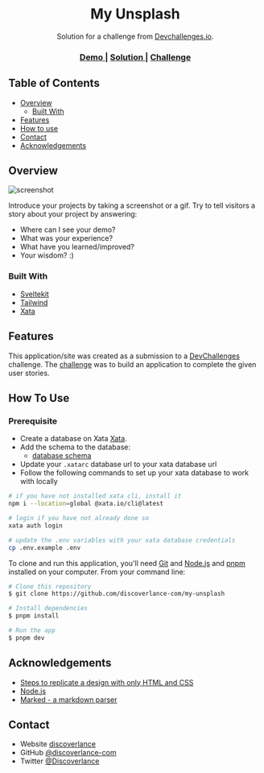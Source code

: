 <!-- Please update value in the {}  -->

<h1 align="center">My Unsplash</h1>

<div align="center">
   Solution for a challenge from  <a href="http://devchallenges.io" target="_blank">Devchallenges.io</a>.
</div>

<div align="center">
  <h3>
    <a href="https://my-devchallenge-unsplash.netlify.app/">
      Demo
    </a>
    <span> | </span>
    <a href="https://my-devchallenge-unsplash.netlify.app/">
      Solution
    </a>
    <span> | </span>
    <a href="https://devchallenges.io/challenges/rYyhwJAxMfES5jNQ9YsP">
      Challenge
    </a>
  </h3>
</div>

<!-- TABLE OF CONTENTS -->

## Table of Contents

- [Overview](#overview)
  - [Built With](#built-with)
- [Features](#features)
- [How to use](#how-to-use)
- [Contact](#contact)
- [Acknowledgements](#acknowledgements)

<!-- OVERVIEW -->

## Overview

![screenshot](https://user-images.githubusercontent.com/16707738/92399059-5716eb00-f132-11ea-8b14-bcacdc8ec97b.png)

Introduce your projects by taking a screenshot or a gif. Try to tell visitors a story about your project by answering:

- Where can I see your demo?
- What was your experience?
- What have you learned/improved?
- Your wisdom? :)

### Built With

<!-- This section should list any major frameworks that you built your project using. Here are a few examples.-->

- [Sveltekit](https://kit.svelte.dev/)
- [Tailwind](https://tailwindcss.com/)
- [Xata](https://xata.io/)

## Features

<!-- List the features of your application or follow the template. Don't share the figma file here :) -->

This application/site was created as a submission to a [DevChallenges](https://devchallenges.io/challenges) challenge. The [challenge](https://devchallenges.io/challenges/rYyhwJAxMfES5jNQ9YsP) was to build an application to complete the given user stories.

## How To Use

### Prerequisite

- Create a database on Xata [Xata](https://xata.io/).
- Add the schema to the database:
  - [database schema](./static/schema.png)
- Update your `.xatarc` database url to your xata database url
- Follow the following commands to set up your xata database to work with locally

```bash
# if you have not installed xata cli, install it
npm i --location=global @xata.io/cli@latest

# login if you have not already done so
xata auth login

# update the .env variables with your xata database credentials
cp .env.example .env
```

To clone and run this application, you'll need [Git](https://git-scm.com) and [Node.js](https://nodejs.org/en/download/) and [pnpm](https://pnpm.io/) installed on your computer. From your command line:

```bash
# Clone this repository
$ git clone https://github.com/discoverlance-com/my-unsplash

# Install dependencies
$ pnpm install

# Run the app
$ pnpm dev
```

## Acknowledgements

<!-- This section should list any articles or add-ons/plugins that helps you to complete the project. This is optional but it will help you in the future. For example: -->

- [Steps to replicate a design with only HTML and CSS](https://devchallenges-blogs.web.app/how-to-replicate-design/)
- [Node.js](https://nodejs.org/)
- [Marked - a markdown parser](https://github.com/chjj/marked)

## Contact

- Website [discoverlance](https://discoverlance.com)
- GitHub [@discoverlance-com](https://github.com/discoverlance-com)
- Twitter [@Discoverlance](https://twitter.com/Discoverlance)
